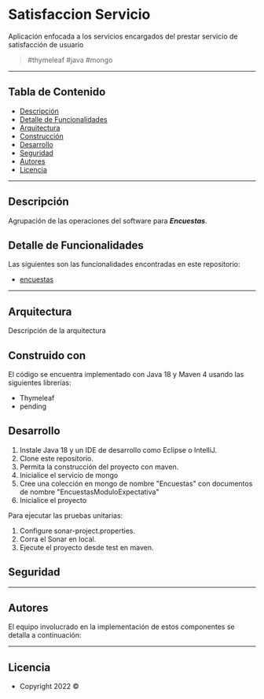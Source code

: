 # Satisfaccion Servicio
Aplicación enfocada a los servicios encargados del prestar servicio de satisfacción de usuario


>  #thymeleaf #java #mongo
---
## Tabla de Contenido
- [Descripción](#descripción)
- [Detalle de Funcionalidades](#detalle-de-funcionalidades)
- [Arquitectura](#detalle-de-funcionalidades)
- [Construcción](#detalle-de-funcionalidades)
- [Desarrollo](#detalle-de-funcionalidades)
- [Seguridad](#detalle-de-funcionalidades)
- [Autores](#autores)
- [Licencia](#licencia)
---
## Descripción

Agrupación de las operaciones del software para ***Encuestas***.

## Detalle de Funcionalidades

Las siguientes son las funcionalidades encontradas en este repositorio:

- [encuestas](src/main/java/com/springboot/satisfaccion/servicio/encuestas/README.md)

---


## Arquitectura
Descripción de la arquitectura

## Construido con

El código se encuentra implementado con Java 18 y Maven 4 usando las siguientes librerías:

- Thymeleaf
- pending

## Desarrollo
1. Instale Java 18 y un IDE de desarrollo como Eclipse o IntelliJ.
2. Clone este repositorio.
3. Permita la construcción del proyecto con maven.
4. Inicialice el servicio de mongo
5. Cree una colección en mongo de nombre "Encuestas" con documentos de nombre "EncuestasModuloExpectativa"
6. Inicialice el proyecto

Para ejecutar las pruebas unitarias:
1. Configure sonar-project.properties.
2. Corra el Sonar en local.
3. Ejecute el proyecto desde test en maven.

## Seguridad

---

## Autores

El equipo involucrado en la implementación de estos componentes se detalla a continuación:

---

## Licencia


- Copyright 2022 ©